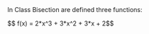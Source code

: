 <!DOCTYPE html>
<html>
<head>
  <meta charset="utf-8">
  <meta name="viewport" content="width=device-width">

</head>
<body>
 In Class Bisection are defined three functions: <br>
 
<p>
  $$ f(x) = 2*x^3 + 3*x^2 + 3*x + 2$$
</p>
</body>
</html>
